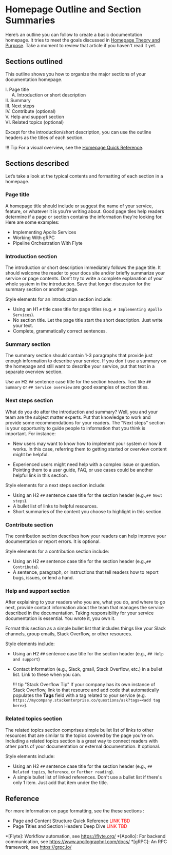 # Homepage Outline and Section Summaries

Here’s an outline you can follow to create a basic documentation homepage. It tries to meet the goals discussed in [Homepage Theory and Purpose](home_theory.md). Take a moment to review that article if you haven't read it yet.

## Sections outlined

This outline shows you how to organize the major sections of your documentation homepage.

I. Page title<br>
&nbsp;&nbsp;&nbsp;&nbsp;&nbsp;A. Introduction or short description<br>
II. Summary<br>
III. Next steps<br>
IV. Contribute (optional)<br>
V. Help and support section<br>
VI. Related topics (optional)<br>

Except for the introduction/short description, you can use the outline headers as the titles of each section.

!!! Tip
    For a visual overview, see the [Homepage Quick Reference](home_reference.md).

## Sections described

Let’s take a look at the typical contents and formatting of each section in a homepage.

### Page title

A homepage title should include or suggest the name of your service, feature, or whatever it is you’re writing about. Good page tiles help readers determine if a page or section contains the information they're looking for. Here are some examples: 

- Implementing Apollo Services
- Working With gRPC
- Pipeline Orchestration With Flyte

### Introduction section

The introduction or short description immediately follows the page title. It should welcome the reader to your docs site and/or briefly summarize your service or page contents. Don’t try to write a complete explanation of your whole system in the introduction. Save that longer discussion for the summary section or another page.

<!-- 
!!! example "Example: Google Cloud Bigtable"
    [Google Cloud Bigtable](https://cloud.google.com/bigtable) (CBT or Bigtable) is a high-performance, cross-region, replicated, NoSQL database service for large analytical and operational workloads. It's ideal for services that experience a high volume of read/write requests and require low latency. Bigtable is similar to other storage products or services like HBase, Cassandra, or DynamoDB.
-->

Style elements for an introduction section include:

- Using an H1 `#` title case title for page titles (e.g. `# Implementing Apollo Services`).
- No section title. Let the page title start the short description. Just write your text.
- Complete, grammatically correct sentences.

### Summary section

The summary section should contain 1-3 paragraphs that provide just enough information to describe your service. If you don't use a summary on the homepage and still want to describe your service, put that text in a separate overview section.
    
Use an H2 `##` sentence case title for the section headers. Text like `## Summary` or `## Service overview` are good examples of section titles.

### Next steps section

What do you do after the introduction and summary? Well, you and your team are the subject matter experts. Put that knowledge to work and provide some recommendations for your readers. The "Next steps" section is your opportunity to guide people to information that you think is important. For instance:

- New users may want to know how to implement your system or how it works. In this case, referring them to getting started or overview content might be helpful.

- Experienced users might need help with a complex issue or question. Pointing them to a user guide, FAQ, or use cases could be another helpful link in this section.

Style elements for a next steps section include:

- Using an H2 `##` sentence case title for the section header (e.g.,`## Next steps`).
- A bullet list of links to helpful resources.
- Short summaries of the content you choose to highlight in this section.

### Contribute section

The contribution section describes how your readers can help improve your documentation or report errors. It is optional. 

Style elements for a contribution section include:

- Using an H2 `##` sentence case title for the section header (e.g.,`## Contribute`).
- A sentence, paragraph, or instructions that tell readers how to report bugs, issues, or lend a hand.

### Help and support section

After explaining to your readers who you are, what you do, and where to go next, provide contact information about the team that manages the service described in the documentation. Taking responsibility for your service documentation is essential. You wrote it, you own it.

Format this section as a simple bullet list that includes things like your Slack channels, group emails, Stack Overflow, or other resources.

Style elements include:

- Using an H2 `##` sentence case title for the section header (e.g., `## Help and support`)
- Contact information (e.g., Slack, gmail, Stack Overflow, etc.) in a bullet list. Link to these when you can.

    !!! tip "Stack Overflow Tip"
        If your company has its own instance of Stack Overflow, link to that resource and add code that automatically populates the **Tags** field with a tag related to your service (e.g. `https://mycompany.stackenterprise.co/questions/ask?tags=<add tag here>`).

### Related topics section

The related topics section comprises simple bullet list of links to other resources that are similar to the topics covered by the page you're on. Including a related topics section is a great way to connect readers with other parts of your documentation or external documentation. It optional.

Style elements include:

- Using an H2 `##` sentence case title for the section header (e.g., `## Related topics`, `Reference`, or `Further reading`).
- A simple bullet list of linked references. Don't use a bullet list if there's only 1 item. Just add that item under the title.

## Reference

For more information on page formatting, see the these sections :

- Page and Content Structure Quick Reference <font color="red">LINK TBD</FONT>
- Page Titles and Section Headers Deep Dive <font color="red">LINK TBD</FONT>

<!--Reference links -->

*[Flyte]: Workflow automation, see https://flyte.org/
*[Apollo]: For backend communication, see https://www.apollographql.com/docs/
*[gRPC]: An RPC framework, see https://grpc.io/
